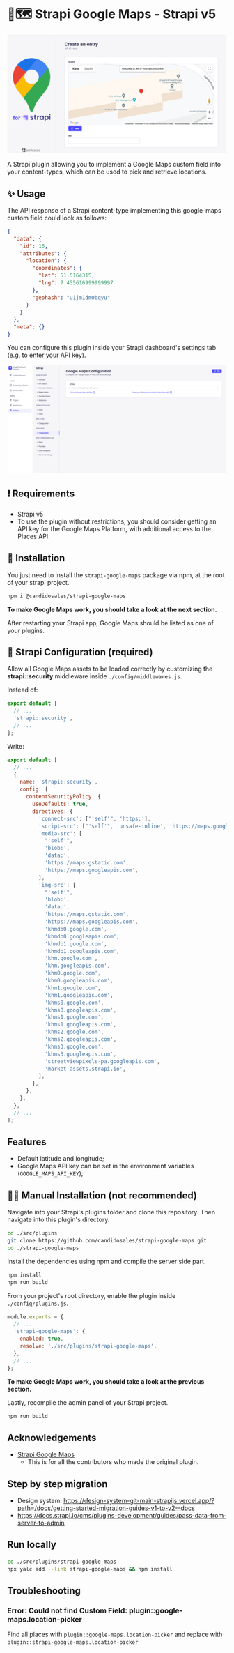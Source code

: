 # 🚀🗺️ Strapi Google Maps - Strapi v5

![Preview](./pictures/preview.png?raw=true)

A Strapi plugin allowing you to implement a Google Maps custom field into your content-types, which can be used to pick and retrieve locations.

## ✨ Usage

The API response of a Strapi content-type implementing this google-maps custom field could look as follows:

```json
{
  "data": {
    "id": 16,
    "attributes": {
      "location": {
        "coordinates": {
          "lat": 51.5164315,
          "lng": 7.455616999999997
        },
        "geohash": "u1jm1dm0bqyu"
      }
    }
  },
  "meta": {}
}
```

You can configure this plugin inside your Strapi dashboard's settings tab (e.g. to enter your API key).

![Configuration](./pictures/configuration.png?raw=true)

## ❗ Requirements

- Strapi v5
- To use the plugin without restrictions, you should consider getting an API key for the Google Maps Platform, with additional access to the Places API.

## 🔧 Installation

You just need to install the `strapi-google-maps` package via npm, at the root of your strapi project.

```bash
npm i @candidosales/strapi-google-maps
```

**To make Google Maps work, you should take a look at the next section.**

After restarting your Strapi app, Google Maps should be listed as one of your plugins.

## 🚀 Strapi Configuration (required)

Allow all Google Maps assets to be loaded correctly by customizing the **strapi::security** middleware inside `./config/middlewares.js`.

Instead of:

```js
export default [
  // ...
  'strapi::security',
  // ...
];
```

Write:

```js
export default [
  // ...
  {
    name: 'strapi::security',
    config: {
      contentSecurityPolicy: {
        useDefaults: true,
        directives: {
          'connect-src': ["'self'", 'https:'],
          'script-src': ["'self'", 'unsafe-inline', 'https://maps.googleapis.com'],
          'media-src': [
            "'self'",
            'blob:',
            'data:',
            'https://maps.gstatic.com',
            'https://maps.googleapis.com',
          ],
          'img-src': [
            "'self'",
            'blob:',
            'data:',
            'https://maps.gstatic.com',
            'https://maps.googleapis.com',
            'khmdb0.google.com',
            'khmdb0.googleapis.com',
            'khmdb1.google.com',
            'khmdb1.googleapis.com',
            'khm.google.com',
            'khm.googleapis.com',
            'khm0.google.com',
            'khm0.googleapis.com',
            'khm1.google.com',
            'khm1.googleapis.com',
            'khms0.google.com',
            'khms0.googleapis.com',
            'khms1.google.com',
            'khms1.googleapis.com',
            'khms2.google.com',
            'khms2.googleapis.com',
            'khms3.google.com',
            'khms3.googleapis.com',
            'streetviewpixels-pa.googleapis.com',
            'market-assets.strapi.io',
          ],
        },
      },
    },
  },
  // ...
];
```

## Features

- Default latitude and longitude;
- Google Maps API key can be set in the environment variables (`GOOGLE_MAPS_API_KEY`);

## 👨‍💻 Manual Installation (not recommended)

Navigate into your Strapi's plugins folder and clone this repository.
Then navigate into this plugin's directory.

```bash
cd ./src/plugins
git clone https://github.com/candidosales/strapi-google-maps.git
cd ./strapi-google-maps
```

Install the dependencies using npm and compile the server side part.

```bash
npm install
npm run build
```

From your project's root directory, enable the plugin inside `./config/plugins.js`.

```js
module.exports = {
  // ...
  'strapi-google-maps': {
    enabled: true,
    resolve: './src/plugins/strapi-google-maps',
  },
  // ...
};
```

**To make Google Maps work, you should take a look at the previous section.**

Lastly, recompile the admin panel of your Strapi project.

```bash
npm run build
```

## Acknowledgements

- [Strapi Google Maps](https://github.com/amicaldo/strapi-google-maps)
  - This is for all the contributors who made the original plugin.

## Step by step migration

- Design system: https://design-system-git-main-strapijs.vercel.app/?path=/docs/getting-started-migration-guides-v1-to-v2--docs
- https://docs.strapi.io/cms/plugins-development/guides/pass-data-from-server-to-admin

## Run locally

```bash
cd ./src/plugins/strapi-google-maps
npx yalc add --link strapi-google-maps && npm install
```

## Troubleshooting

### Error: Could not find Custom Field: plugin::google-maps.location-picker

Find all places with `plugin::google-maps.location-picker` and replace with `plugin::strapi-google-maps.location-picker`
